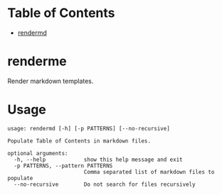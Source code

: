 
[//]: # (start:toc)
Table of Contents
=================
- [rendermd](#rendermd)

[//]: # (end)

# renderme

Render markdown templates.

# Usage
[//]: # (start:shell`python -m rendermd.command_line --help`)
```
usage: rendermd [-h] [-p PATTERNS] [--no-recursive]

Populate Table of Contents in markdown files.

optional arguments:
  -h, --help            show this help message and exit
  -p PATTERNS, --pattern PATTERNS
                        Comma separated list of markdown files to populate
  --no-recursive        Do not search for files recursively
```

[//]: # (end)
